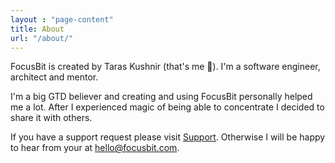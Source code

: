 ```yaml
---
layout : "page-content"
title: About
url: "/about/"
---
```


<div id="avatar"></div>FocusBit is created by Taras Kushnir (that's me 👋). I'm a software engineer, architect and mentor.

I'm a big GTD believer and creating and using FocusBit personally helped me a lot. After I experienced magic of being able to concentrate I decided to share it with others.

If you have a support request please visit [Support](/support/). Otherwise I will be happy to hear from your at <a href="#" class="decorrated"
data-s="."
data-d="intmaker"
data-n="focusbit"
data-t="com"
data-m="xxmxaxixlxtxxxo:x"
data-a="&#x40;"
onclick="window.location.href = this.dataset.m.replace(/x/g,'') + this.dataset.n + this.dataset.a + this.dataset.d + this.dataset.s + this.dataset.t; return false;"><span class="upped">hello@focusbit.com</span></a>.

